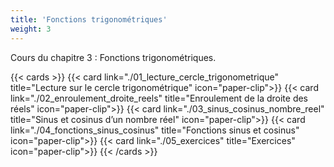 ```yaml
---
title: 'Fonctions trigonométriques'
weight: 3
---
```

Cours du chapitre 3 : Fonctions trigonométriques.

{{< cards >}}
  {{< card link="./01_lecture_cercle_trigonometrique" title="Lecture sur le cercle trigonométrique" icon="paper-clip">}}
  {{< card link="./02_enroulement_droite_reels" title="Enroulement de la droite des réels" icon="paper-clip">}}
  {{< card link="./03_sinus_cosinus_nombre_reel" title="Sinus et cosinus d’un nombre réel" icon="paper-clip">}}
  {{< card link="./04_fonctions_sinus_cosinus" title="Fonctions sinus et cosinus" icon="paper-clip">}}
  {{< card link="./05_exercices" title="Exercices" icon="paper-clip">}}
{{< /cards >}}
